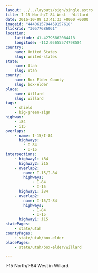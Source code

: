 ```yaml
---
layout: ../../layouts/sign/single.astro
title: I-15 North/I-84 West - Willard
date: 2016-10-09 13:41:33 +0000 +0000
imageid: "4440615794459157618"
flickrid: "30577686061"
location:
    latitude: 41.42795862084418
    longitude: -112.05655574798584
country:
    name: United States
    slug: united-states
state:
    name: Utah
    slug: utah
county:
    name: Box Elder County
    slug: box-elder
place:
    name: Willard
    slug: willard
tags:
    - shield
    - big-green-sign
highway:
    - i84
    - i15
overlaps:
    - name: I-15/I-84
      highways:
        - I-84
        - I-15
intersections:
    - highway1: i84
      highway2: i15
    - overlap2:
        name: I-15/I-84
        highways:
            - I-84
            - I-15
      highway1: i84
    - overlap2:
        name: I-15/I-84
        highways:
            - I-84
            - I-15
      highway1: i15
statePages:
    - state/utah
countyPages:
    - state/utah/box-elder
placePages:
    - state/utah/box-elder/willard

---
```

I-15 North/I-84 West in Willard.